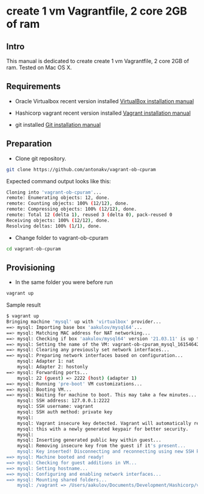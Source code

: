 # create 1 vm Vagrantfile, 2 core 2GB of ram
## Intro
This manual is dedicated to create create 1 vm Vagrantfile, 2 core 2GB of ram. 
Tested on Mac OS X.

## Requirements
- Oracle Virtualbox recent version installed
[VirtualBox installation manual](https://www.virtualbox.org/manual/ch01.html#intro-installing)

- Hashicorp vagrant recent version installed
[Vagrant installation manual](https://learn.hashicorp.com/tutorials/vagrant/getting-started-install)

- git installed
[Git installation manual](https://git-scm.com/download/mac)

## Preparation 
- Clone git repository. 

```bash
git clone https://github.com/antonakv/vagrant-ob-cpuram
```

Expected command output looks like this:

```bash
Cloning into 'vagrant-ob-cpuram'...
remote: Enumerating objects: 12, done.
remote: Counting objects: 100% (12/12), done.
remote: Compressing objects: 100% (12/12), done.
remote: Total 12 (delta 1), reused 3 (delta 0), pack-reused 0
Receiving objects: 100% (12/12), done.
Resolving deltas: 100% (1/1), done.
```

- Change folder to vagrant-ob-cpuram

```bash
cd vagrant-ob-cpuram
```

## Provisioning

- In the same folder you were before run 

```bash
vagrant up
```

Sample result

```bash
$ vagrant up
Bringing machine 'mysql' up with 'virtualbox' provider...
==> mysql: Importing base box 'aakulov/mysql64'...
==> mysql: Matching MAC address for NAT networking...
==> mysql: Checking if box 'aakulov/mysql64' version '21.03.11' is up to date...
==> mysql: Setting the name of the VM: vagrant-ob-cpuram_mysql_1615464256180_16190
==> mysql: Clearing any previously set network interfaces...
==> mysql: Preparing network interfaces based on configuration...
    mysql: Adapter 1: nat
    mysql: Adapter 2: hostonly
==> mysql: Forwarding ports...
    mysql: 22 (guest) => 2222 (host) (adapter 1)
==> mysql: Running 'pre-boot' VM customizations...
==> mysql: Booting VM...
==> mysql: Waiting for machine to boot. This may take a few minutes...
    mysql: SSH address: 127.0.0.1:2222
    mysql: SSH username: vagrant
    mysql: SSH auth method: private key
    mysql: 
    mysql: Vagrant insecure key detected. Vagrant will automatically replace
    mysql: this with a newly generated keypair for better security.
    mysql: 
    mysql: Inserting generated public key within guest...
    mysql: Removing insecure key from the guest if it's present...
    mysql: Key inserted! Disconnecting and reconnecting using new SSH key...
==> mysql: Machine booted and ready!
==> mysql: Checking for guest additions in VM...
==> mysql: Setting hostname...
==> mysql: Configuring and enabling network interfaces...
==> mysql: Mounting shared folders...
    mysql: /vagrant => /Users/aakulov/Documents/Development/Hashicorp/vagrant-ob-cpuram
```
